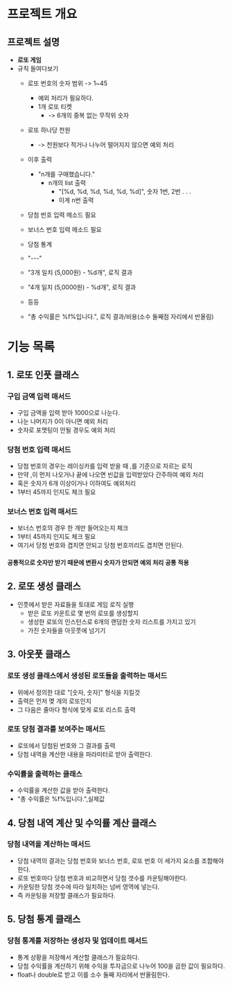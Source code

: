 # 프로젝트 개요

## 프로젝트 설명
- **로또 게임**
- 규칙 들여다보기
  - 로또 번호의 숫자 범위 -> 1~45
    - 예외 처리가 필요하다.
    - 1개 로또 티켓 
      - -> 6개의 중복 없는 무작위 숫자
  - 로또 하나당 천원 
    - -> 천원보다 적거나 나누어 떨어지지 않으면 예외 처리
  - 이후 출력 
    - "n개를 구매했습니다."
      - n개의 list 출력 
        - "[%d, %d, %d, %d, %d, %d]", 숫자 1번, 2번 . . .
        - 이게 n번 출력
  - 당첨 번호 입력 메소드 필요
  - 보너스 번호 입력 메소드 필요

  - 당첨 통계 
  - "---"
  - "3개 일치 (5,000원) - %d개", 로직 결과
  - "4개 일치 (5,0000원) - %d개", 로직 결과
  - 등등
  - "총 수익률은 %f%입니다.", 로직 결과/비용(소수 둘째점 자리에서 반올림)

# 기능 목록
## 1. 로또 인풋 클래스
### 구입 금액 입력 매서드
- 구입 금액을 입력 받아 1000으로 나눈다.
- 나눈 나머지가 0이 아니면 예외 처리
- 숫자로 포멧팅이 안될 경우도 예외 처리
### 당첨 번호 입력 매서드
- 당첨 번호의 경우는 레이싱카를 입력 받을 때 ,를 기준으로 자르는 로직
- 만약 ,이 먼저 나오거나 끝에 나오면 빈값을 입력받았다 간주하여 예외 처리
- 혹은 숫자가 6개 이상이거나 이하여도 예외처리
- 1부터 45까지 인지도 체크 필요
### 보너스 번호 입력 매서드
- 보너스 번호의 경우 한 개만 들어오는지 체크
- 1부터 45까지 인지도 체크 필요
- 여기서 당첨 번호와 겹치면 안되고 당첨 번호끼리도 겹치면 안된다.
#### 공통적으로 숫자만 받기 때문에 변환시 숫자가 안되면 예외 처리 공통 적용
## 2. 로또 생성 클래스
- 인풋에서 받은 자료들을 토대로 게임 로직 실행
  - 받은 로또 카운트로 몇 번의 로또를 생성할지
  - 생성한 로또의 인스턴스로 6개의 랜덤한 숫자 리스트를 가지고 있기
  - 가진 숫자들을 아웃풋에 넘기기
## 3. 아웃풋 클래스
### 로또 생성 클래스에서 생성된 로또들을 출력하는 매서드
- 위에서 정의한 대로 "[숫자, 숫자]" 형식을 지킬것
- 출력은 먼저 몆 개의 로또인지
- 그 다음은 줄마다 형식에 맞게 로또 리스트 출력
### 로또 당첨 결과를 보여주는 매서드
- 로또에서 당첨된 번호와 그 결과를 출력
- 당첨 내역을 계산한 내용을 파라미터로 받아 출력한다.
### 수익률을 출력하는 클래스
- 수익률을 계산한 값을 받아 출력한다.
- "총 수익률은 %f%입니다.",실제값
## 4. 당첨 내역 계산 및 수익률 계산 클래스
### 당첨 내역을 계산하는 매서드
- 당첨 내역의 결과는 당첨 번호와 보너스 번호, 로또 번호 이 세가지 요소를 조합해야한다.
- 로또 번호마다 당첨 번호과 비교하면서 당첨 갯수를 카운팅해야한다.
- 카운팅한 당첨 갯수에 따라 일치하는 넘버 영역에 넣는다. 
- 즉 카운팅을 저장할 클래스가 필요하다.
## 5. 당첨 통계 클래스
### 당첨 통계를 저장하는 생성자 및 업데이트 매서드
- 통계 상황을 저장해서 계산할 클래스가 필요하다.
- 당첨 수익률을 계산하기 위해 수익을 투자금으로 나누어 100을 곱한 값이 필요하다. 
- float나 double로 받고 이를 소수 둘째 자리에서 반올림한다.